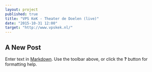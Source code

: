 ```yaml
---
layout: project
published: true
title: "VPS KeK - Theater de Doelen (live)"
date: "2015-10-31 12:00"
target: "http://www.vpskek.nl/"
---
```



## A New Post

Enter text in [Markdown](http://daringfireball.net/projects/markdown/). Use the toolbar above, or click the **?** button for formatting help.
